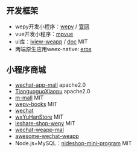 ## 开发框架

- wepy开发小程序：[wepy](https://github.com/Tencent/wepy) / [官网](https://tencent.github.io/wepy/)
- vue开发小程序：[mpvue](https://github.com/Meituan-Dianping/mpvue)
- ui库：[iview-weapp](https://github.com/TalkingData/iview-weapp) / [doc](https://weapp.iviewui.com/docs/guide/start) MIT
- 两端原生应用weex-native: [eros](https://github.com/bmfe/eros)


## 小程序商城

- [wechat-app-mall](https://github.com/EastWorld/wechat-app-mall) apache2.0
- [TianguoguoXiaopu](https://github.com/qindiandadudu/TianguoguoXiaopu) apache2.0
- [m-mall](https://github.com/skyvow/m-mall) MIT
- [wepy-books](https://github.com/KingJeason/wepy-books) MIT
- [wechat](https://github.com/htmlk/wechat)
- [wxYuHanStore](https://github.com/dyq086/wxYuHanStore) MIT
- [leshare-shop-wepy](https://github.com/coolhwm/leshare-shop-wepy) MIT
- [wechat-weapp-mal](https://github.com/liuxuanqiang/wechat-weapp-mall)
- [awesome-wechat-weapp](https://github.com/justjavac/awesome-wechat-weapp)
- Node.js+MySQL：[nideshop-mini-program](https://github.com/tumobi/nideshop-mini-program) MIT

